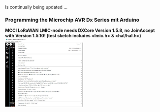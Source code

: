 Is continually being updated ...  

### Programming the Microchip AVR Dx Series mit Arduino

__MCCI LoRaWAN LMIC-node needs DXCore Version 1.5.8, no JoinAccept with Version 1.5.10! (test sketch includes <lmic.h> & <hal/hal.h>)__
<img src="../Images/Arduino_IDE_Tools_Config.jpg" alt="polylab" width="50%">  
